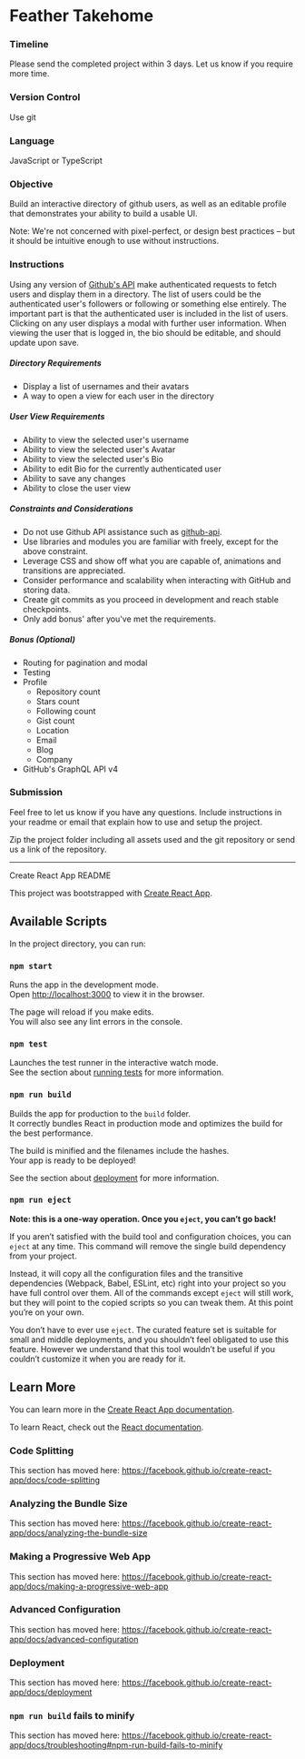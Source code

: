 # Feather Takehome

### Timeline
Please send the completed project within 3 days. Let us know if you require more time.

### Version Control
Use git

### Language
JavaScript or TypeScript

### Objective
Build an interactive directory of github users, as well as an editable profile that demonstrates your ability to build a usable UI.

Note: We're not concerned with pixel-perfect, or design best practices – but it should be intuitive enough to use without instructions.

### Instructions

Using any version of [Github's API](https://developer.github.com/) make authenticated requests to fetch users and display them in a directory. The list of users could be the authenticated user's followers or following or something else entirely. The important part is that the authenticated user is included in the list of users.
Clicking on any user displays a modal with further user information.
When viewing the user that is logged in, the bio should be editable, and should update upon save.

##### Directory Requirements

* Display a list of usernames and their avatars
* A way to open a view for each user in the directory

##### User View Requirements

* Ability to view the selected user's username
* Ability to view the selected user's Avatar
* Ability to view the selected user's Bio
* Ability to edit Bio for the currently authenticated user
* Ability to save any changes
* Ability to close the user view

##### Constraints and Considerations

* Do not use Github API assistance such as [github-api](https://github.com/github-tools/github).
* Use libraries and modules you are familiar with freely, except for the above constraint.
* Leverage CSS and show off what you are capable of, animations and transitions are appreciated.
* Consider performance and scalability when interacting with GitHub and storing data.
* Create git commits as you proceed in development and reach stable checkpoints.
* Only add bonus' after you've met the requirements.

##### Bonus (Optional)
* Routing for pagination and modal
* Testing
* Profile
  * Repository count
  * Stars count
  * Following count
  * Gist count
  * Location
  * Email
  * Blog
  * Company
* GitHub's GraphQL API v4

### Submission
Feel free to let us know if you have any questions.
Include instructions in your readme or email that explain how to use and setup the project.

Zip the project folder including all assets used and the git repository or send us a link of the repository.


-----------------------------------------------------
Create React App README

This project was bootstrapped with [Create React App](https://github.com/facebook/create-react-app).

## Available Scripts

In the project directory, you can run:

### `npm start`

Runs the app in the development mode.<br />
Open [http://localhost:3000](http://localhost:3000) to view it in the browser.

The page will reload if you make edits.<br />
You will also see any lint errors in the console.

### `npm test`

Launches the test runner in the interactive watch mode.<br />
See the section about [running tests](https://facebook.github.io/create-react-app/docs/running-tests) for more information.

### `npm run build`

Builds the app for production to the `build` folder.<br />
It correctly bundles React in production mode and optimizes the build for the best performance.

The build is minified and the filenames include the hashes.<br />
Your app is ready to be deployed!

See the section about [deployment](https://facebook.github.io/create-react-app/docs/deployment) for more information.

### `npm run eject`

**Note: this is a one-way operation. Once you `eject`, you can’t go back!**

If you aren’t satisfied with the build tool and configuration choices, you can `eject` at any time. This command will remove the single build dependency from your project.

Instead, it will copy all the configuration files and the transitive dependencies (Webpack, Babel, ESLint, etc) right into your project so you have full control over them. All of the commands except `eject` will still work, but they will point to the copied scripts so you can tweak them. At this point you’re on your own.

You don’t have to ever use `eject`. The curated feature set is suitable for small and middle deployments, and you shouldn’t feel obligated to use this feature. However we understand that this tool wouldn’t be useful if you couldn’t customize it when you are ready for it.

## Learn More

You can learn more in the [Create React App documentation](https://facebook.github.io/create-react-app/docs/getting-started).

To learn React, check out the [React documentation](https://reactjs.org/).

### Code Splitting

This section has moved here: https://facebook.github.io/create-react-app/docs/code-splitting

### Analyzing the Bundle Size

This section has moved here: https://facebook.github.io/create-react-app/docs/analyzing-the-bundle-size

### Making a Progressive Web App

This section has moved here: https://facebook.github.io/create-react-app/docs/making-a-progressive-web-app

### Advanced Configuration

This section has moved here: https://facebook.github.io/create-react-app/docs/advanced-configuration

### Deployment

This section has moved here: https://facebook.github.io/create-react-app/docs/deployment

### `npm run build` fails to minify

This section has moved here: https://facebook.github.io/create-react-app/docs/troubleshooting#npm-run-build-fails-to-minify
